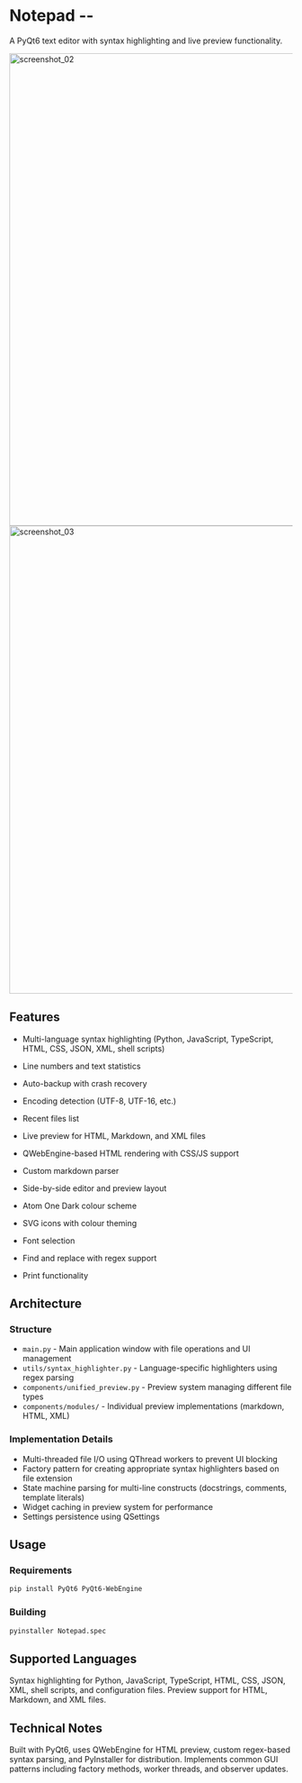 # Notepad --

A PyQt6 text editor with syntax highlighting and live preview functionality.


<img width="1494" height="839" alt="screenshot_02" src="https://github.com/user-attachments/assets/19cba204-b961-4f82-bbe6-8802a17bd420" />
<img width="1535" height="831" alt="screenshot_03" src="https://github.com/user-attachments/assets/0d1a9e97-b484-42bb-aabd-2500cdf383ae" />


## Features

- Multi-language syntax highlighting (Python, JavaScript, TypeScript, HTML, CSS, JSON, XML, shell scripts)
- Line numbers and text statistics
- Auto-backup with crash recovery
- Encoding detection (UTF-8, UTF-16, etc.)
- Recent files list

- Live preview for HTML, Markdown, and XML files
- QWebEngine-based HTML rendering with CSS/JS support
- Custom markdown parser
- Side-by-side editor and preview layout

- Atom One Dark colour scheme
- SVG icons with colour theming
- Font selection
- Find and replace with regex support
- Print functionality

## Architecture

### Structure
- `main.py` - Main application window with file operations and UI management
- `utils/syntax_highlighter.py` - Language-specific highlighters using regex parsing
- `components/unified_preview.py` - Preview system managing different file types
- `components/modules/` - Individual preview implementations (markdown, HTML, XML)

### Implementation Details
- Multi-threaded file I/O using QThread workers to prevent UI blocking
- Factory pattern for creating appropriate syntax highlighters based on file extension
- State machine parsing for multi-line constructs (docstrings, comments, template literals)
- Widget caching in preview system for performance
- Settings persistence using QSettings

## Usage

### Requirements
```bash
pip install PyQt6 PyQt6-WebEngine
```

### Building
```bash
pyinstaller Notepad.spec
```

## Supported Languages

Syntax highlighting for Python, JavaScript, TypeScript, HTML, CSS, JSON, XML, shell scripts, and configuration files. Preview support for HTML, Markdown, and XML files.

## Technical Notes

Built with PyQt6, uses QWebEngine for HTML preview, custom regex-based syntax parsing, and PyInstaller for distribution. Implements common GUI patterns including factory methods, worker threads, and observer updates.
